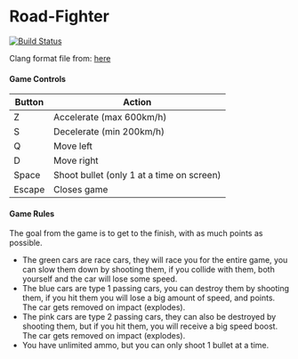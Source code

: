 # Road-Fighter
[![Build Status](https://travis-ci.com/LanderDeRoeck/Road-Fighter.svg?token=kHdYqstEjn9LocAvPi4v&branch=master)](https://travis-ci.com/LanderDeRoeck/Road-Fighter)

Clang format file from: [here](https://github.com/broeckho/prog2)

#### Game Controls

Button | Action
------|-------
Z | Accelerate (max 600km/h)
S | Decelerate (min 200km/h)
Q | Move left
D | Move right
Space | Shoot bullet (only 1 at a time on screen)
Escape | Closes game

#### Game Rules

The goal from the game is to get to the finish, with as much points as possible.

- The green cars are race cars, they will race you for the entire game, you can slow them down by shooting them, if you collide with them, both yourself and the car will lose some speed.
- The blue cars are type 1 passing cars, you can destroy them by shooting them, if you hit them you will lose a big amount of speed, and points. The car gets removed on impact (explodes).
- The pink cars are type 2 passing cars, they can also be destroyed by shooting them, but if you hit them, you will receive a big speed boost. The car gets removed on impact (explodes).
- You have unlimited ammo, but you can only shoot 1 bullet at a time.